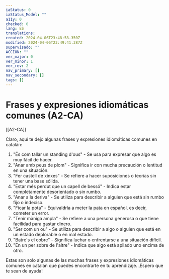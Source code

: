 ```yaml
---
iaStatus: 0
iaStatus_Model: ""
a11y: 0
checked: 0
lang: ES
translations: 
created: 2024-04-06T23:48:58.350Z
modified: 2024-04-06T23:49:41.387Z
supervisado: ""
ACCION: ""
ver_major: 0
ver_minor: 1
ver_rev: 2
nav_primary: []
nav_secondary: []
tags: []
---
```

# Frases y expresiones idiomáticas comunes (A2-CA)

[[A2-CA]]

Claro, aquí te dejo algunas frases y expresiones idiomáticas comunes en catalán:

1. "És com tallar un standing d'ous" - Se usa para expresar que algo es muy fácil de hacer.
2. "Anar amb peus de plom" - Significa ir con mucha precaución o lentitud en una situación.
3. "Fer castell de xinxes" - Se refiere a hacer suposiciones o teorías sin tener una base sólida.
4. "Estar més perdut que un capell de bessó" - Indica estar completamente desorientado o sin rumbo.
5. "Anar a la deriva" - Se utiliza para describir a alguien que está sin rumbo fijo o indeciso.
6. "Ficar la pota" - Equivaldría a meter la pata en español, es decir, cometer un error.
7. "Tenir màniga ampla" - Se refiere a una persona generosa o que tiene facilidad para gastar dinero.
8. "Ser com un ou" - Se utiliza para describir a algo o alguien que está en un estado deplorable o en mal estado.
9. "Batre's el cobre" - Significa luchar o enfrentarse a una situación difícil.
10. "En un per sobre de l'altre" - Indica que algo está apilado uno encima de otro.

Estas son solo algunas de las muchas frases y expresiones idiomáticas comunes en catalán que puedes encontrarte en tu aprendizaje. ¡Espero que te sean de ayuda!

